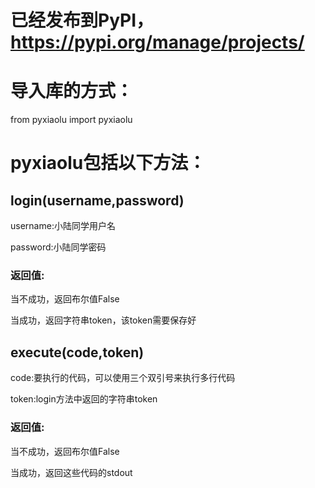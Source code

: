 # 已经发布到PyPI，https://pypi.org/manage/projects/

# 导入库的方式：
from pyxiaolu import pyxiaolu

# pyxiaolu包括以下方法：
## login(username,password)
username:小陆同学用户名

password:小陆同学密码

### 返回值:

当不成功，返回布尔值False

当成功，返回字符串token，该token需要保存好

## execute(code,token)
code:要执行的代码，可以使用三个双引号来执行多行代码

token:login方法中返回的字符串token

### 返回值:

当不成功，返回布尔值False

当成功，返回这些代码的stdout
